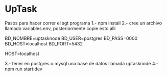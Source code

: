 # UpTask
Pasos para hacer correr el sgt programa
1.- npm install
2.- cree un archivo llamado variables.env, posteriormente copie esto allí

BD_NOMBRE=uptasknode
BD_USER=postgres
BD_PASS=0000
BD_HOST=localhost
BD_PORT=5432

HOST=localhost

3.- tener en postgres o mysql una base de datos llamada uptasknode
4.- npm run start:dev